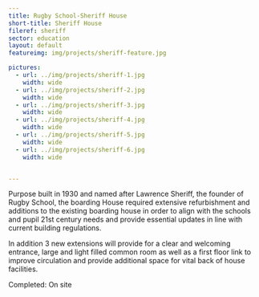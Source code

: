 ```yaml
---
title: Rugby School-Sheriff House
short-title: Sheriff House
fileref: sheriff
sector: education
layout: default
featureimg: img/projects/sheriff-feature.jpg

pictures:
  - url: ../img/projects/sheriff-1.jpg
    width: wide
  - url: ../img/projects/sheriff-2.jpg
    width: wide
  - url: ../img/projects/sheriff-3.jpg
    width: wide
  - url: ../img/projects/sheriff-4.jpg
    width: wide
  - url: ../img/projects/sheriff-5.jpg
    width: wide
  - url: ../img/projects/sheriff-6.jpg
    width: wide


---
```


Purpose built in 1930 and named after Lawrence Sheriff, the founder of Rugby School, the boarding House required extensive refurbishment and additions to the existing boarding house in order to align with the schools and pupil 21st century needs and provide essential updates in line with current building regulations.

In addition 3 new extensions will provide for a clear and welcoming entrance, large and light filled common room as well as a first floor link to improve circulation and provide additional space for vital back of house facilities.

Completed: On site


